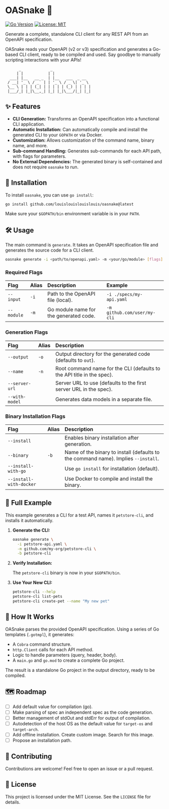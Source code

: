# OASnake 🐍

[![Go Version](https://img.shields.io/badge/Go-1.22+-blue.svg)](https://golang.org)
[![License: MIT](https://img.shields.io/badge/License-MIT-yellow.svg)](https://opensource.org/licenses/MIT)

Generate a complete, standalone CLI client for any REST API from an OpenAPI specification.

OASnake reads your OpenAPI (v2 or v3) specification and generates a Go-based CLI client, ready to be compiled and used. Say goodbye to manually scripting interactions with your APIs!

```
      _             _
     | |           | |
  ___| |__   __ _  | |__   ___  _ __
 / __| '_ \ / _` | | '_ \ / _ \| '_ \
 \__ \ | | | (_| | | | | | (_) | | | |
 |___/_| |_|\__,_| |_| |_|\___/|_| |_|
```

## ✨ Features

- **CLI Generation:** Transforms an OpenAPI specification into a functional CLI application.
- **Automatic Installation:** Can automatically compile and install the generated CLI to your `GOPATH` or via Docker.
- **Customization:** Allows customization of the command name, binary name, and more.
- **Sub-command Handling:** Generates sub-commands for each API path, with flags for parameters.
- **No External Dependencies:** The generated binary is self-contained and does not require `oasnake` to run.

## 🚀 Installation

To install `oasnake`, you can use `go install`:

```bash
go install github.com/louislouislouislouis/oasnake@latest
```

Make sure your `$GOPATH/bin` environment variable is in your `PATH`.

## 🛠️ Usage

The main command is `generate`. It takes an OpenAPI specification file and generates the source code for a CLI client.

```bash
oasnake generate -i <path/to/openapi.yaml> -m <your/go/module> [flags]
```

### Required Flags

| Flag      | Alias | Description                               | Example                               |
| :-------- | :---- | :---------------------------------------- | :------------------------------------ |
| `--input` | `-i`  | Path to the OpenAPI file (local).         | `-i ./specs/my-api.yaml`              |
| `--module`| `-m`  | Go module name for the generated code.    | `-m github.com/user/my-cli`           |

### Generation Flags

| Flag                | Alias | Description                                                                                             |
| :------------------ | :---- | :------------------------------------------------------------------------------------------------------ |
| `--output`          | `-o`  | Output directory for the generated code (defaults to `out`).                                            |
| `--name`            | `-n`  | Root command name for the CLI (defaults to the API title in the spec).                                  |
| `--server-url`      |       | Server URL to use (defaults to the first server URL in the spec).                                       |
| `--with-model`      |       | Generates data models in a separate file.                                                               |

### Binary Installation Flags

| Flag                    | Alias | Description                                                                                             |
| :---------------------- | :---- | :------------------------------------------------------------------------------------------------------ |
| `--install`             |       | Enables binary installation after generation.                                                           |
| `--binary`              | `-b`  | Name of the binary to install (defaults to the command name). Implies `--install`.                      |
| `--install-with-go`     |       | Use `go install` for installation (default).                                                            |
| `--install-with-docker` |       | Use Docker to compile and install the binary.                                                           |

## 📝 Full Example

This example generates a CLI for a test API, names it `petstore-cli`, and installs it automatically.

1. **Generate the CLI:**

    ```bash
    oasnake generate \
      -i petstore-api.yaml \
      -m github.com/my-org/petstore-cli \
      -b petstore-cli
    ```

2. **Verify Installation:**

    The `petstore-cli` binary is now in your `$GOPATH/bin`.

3. **Use Your New CLI:**

    ```bash
    petstore-cli --help
    petstore-cli list-pets
    petstore-cli create-pet --name "My new pet"
    ```

## 🔧 How It Works

OASnake parses the provided OpenAPI specification. Using a series of Go templates (`.gotmpl`), it generates:

- A `Cobra` command structure.
- `http.Client` calls for each API method.
- Logic to handle parameters (query, header, body).
- A `main.go` and `go.mod` to create a complete Go project.

The result is a standalone Go project in the output directory, ready to be compiled.

## 🗺️ Roadmap

- [ ] Add default value for compilation (go).
- [ ] Make parsing of spec an independent spec as the code generation.
- [ ] Better management of stdOut and stdErr for output of compilation.
- [ ] Autodetection of the host OS as the default value for `target-os` and `target-arch`.
- [ ] Add offline installation. Create custom image. Search for this image.
- [ ] Propose an installation path.

## 🤝 Contributing

Contributions are welcome! Feel free to open an issue or a pull request.

## 📄 License

This project is licensed under the MIT License. See the `LICENSE` file for details.
